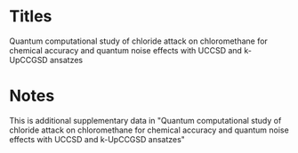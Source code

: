 # Titles
Quantum computational study of chloride attack on chloromethane for chemical accuracy and quantum noise effects with UCCSD and k-UpCCGSD ansatzes

# Notes
This is additional supplementary data in "Quantum computational study of chloride attack on chloromethane for chemical accuracy and quantum noise effects with UCCSD and k-UpCCGSD ansatzes"

